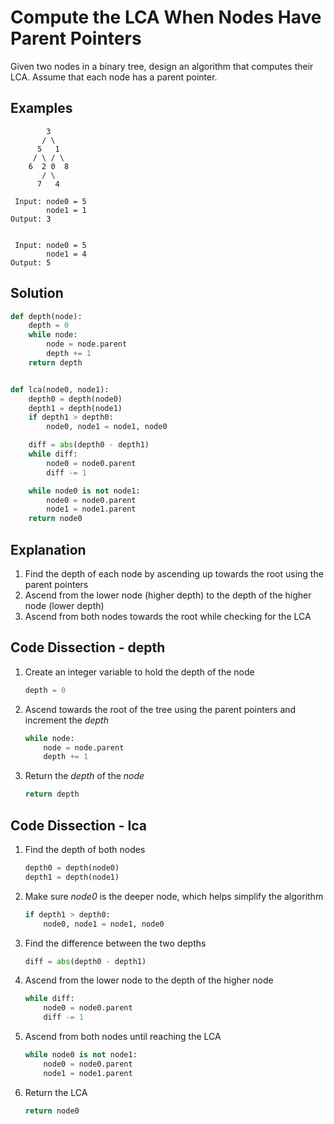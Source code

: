 # Compute the LCA When Nodes Have Parent Pointers
Given two nodes in a binary tree, design an algorithm that computes their LCA. Assume that each node has a parent pointer.

## Examples
```
        3
       / \
      5   1
     / \ / \
    6  2 0  8
       / \
      7   4

 Input: node0 = 5
        node1 = 1
Output: 3


 Input: node0 = 5
        node1 = 4
Output: 5
```

## Solution
```python
def depth(node):
    depth = 0
    while node:
        node = node.parent
        depth += 1
    return depth


def lca(node0, node1):
    depth0 = depth(node0)
    depth1 = depth(node1)
    if depth1 > depth0:
        node0, node1 = node1, node0

    diff = abs(depth0 - depth1)
    while diff:
        node0 = node0.parent
        diff -= 1

    while node0 is not node1:
        node0 = node0.parent
        node1 = node1.parent
    return node0
```

## Explanation
1. Find the depth of each node by ascending up towards the root using the parent pointers
2. Ascend from the lower node (higher depth) to the depth of the higher node (lower depth)
3. Ascend from both nodes towards the root while checking for the LCA

## Code Dissection - depth
1. Create an integer variable to hold the depth of the node
    ```python
    depth = 0
    ```
2. Ascend towards the root of the tree using the parent pointers and increment the _depth_
    ```python
    while node:
        node = node.parent
        depth += 1
    ```
3. Return the _depth_ of the _node_
    ```python
    return depth
    ```

## Code Dissection - lca
1. Find the depth of both nodes
    ```python
    depth0 = depth(node0)
    depth1 = depth(node1)
    ```
2. Make sure _node0_ is the deeper node, which helps simplify the algorithm
    ```python
    if depth1 > depth0:
        node0, node1 = node1, node0
    ```
3. Find the difference between the two depths
    ```python
    diff = abs(depth0 - depth1)
    ```
4. Ascend from the lower node to the depth of the higher node
    ```python
    while diff:
        node0 = node0.parent
        diff -= 1
    ```
5. Ascend from both nodes until reaching the LCA
    ```python
    while node0 is not node1:
        node0 = node0.parent
        node1 = node1.parent
    ```
6. Return the LCA
    ```python
    return node0
    ```